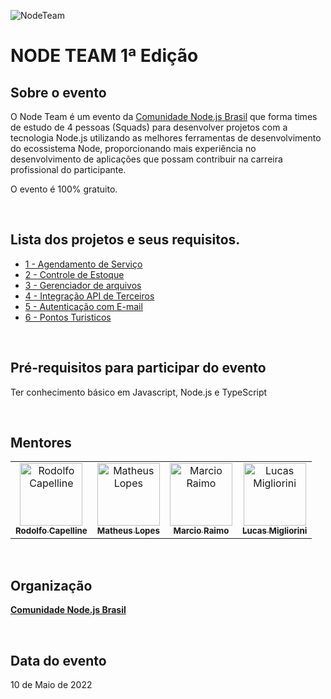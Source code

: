 ![NodeTeam](https://i.imgur.com/OcB0y3X.png)

# NODE TEAM 1ª Edição

## **Sobre o evento**

O Node Team é um evento da [Comunidade Node.js Brasil](https://www.facebook.com/groups/1407602962733165) que forma times de estudo de 4 pessoas (Squads) para desenvolver projetos com a tecnologia Node.js utilizando as melhores ferramentas de desenvolvimento do ecossistema Node, proporcionando mais experiência no desenvolvimento de aplicações que possam contribuir na carreira profissional do participante.

O evento é 100% gratuito.

</br>

## Lista dos projetos e seus requisitos.

- [1 - Agendamento de Serviço](https://github.com/nodejsbrasil/nodeteam/blob/main/projetos/projeto-1.md)
- [2 - Controle de Estoque](https://github.com/nodejsbrasil/nodeteam/blob/main/projetos/projeto-2.md)
- [3 - Gerenciador de arquivos](https://github.com/nodejsbrasil/nodeteam/blob/main/projetos/projeto-3.md)
- [4 - Integração API de Terceiros](https://github.com/nodejsbrasil/nodeteam/blob/main/projetos/projeto-4.md)
- [5 - Autenticação com E-mail](https://github.com/nodejsbrasil/nodeteam/blob/main/projetos/projeto-5.md)
- [6 - Pontos Turisticos](https://github.com/nodejsbrasil/nodeteam/blob/main/projetos/projeto-6.md)

</br>

## Pré-requisitos para participar do evento

Ter conhecimento básico em Javascript, Node.js e TypeScript

</br>

## Mentores

<table>
  <tr>
    <td align="center">
      <a href="https://github.com/dorfo-dev" target="_blank">
        <img style="border-radius: 0px;" src="https://avatars.githubusercontent.com/u/9588535?v=4" width="100px;" alt="Rodolfo Capelline"/>
        <br />
        <sub>
          <b>Rodolfo Capelline</b>
        </sub> 
      </a>
    </td>
    <td align="center">
      <a href="https://github.com/inolopesm" target="_blank">
        <img style="border-radius: 0px;" src="https://avatars.githubusercontent.com/u/55152059?v=4" width="100px;" alt="Matheus Lopes"/>
        <br />
        <sub>
          <b>Matheus Lopes</b>
        </sub> 
      </a>
    </td>
    <td align="center">
      <a href="https://github.com/MarcioRaimo" target="_blank">
        <img style="border-radius: 0px;" src="https://avatars.githubusercontent.com/u/12610837?v=4" width="100px;" alt="Marcio Raimo"/>
        <br />
        <sub>
          <b>Marcio Raimo</b>
        </sub> 
      </a>
    </td>
    <td align="center">
      <a href="https://github.com/migh1" target="_blank">
        <img style="border-radius: 0px;" src="https://avatars.githubusercontent.com/u/19498592?v=4" width="100px;" alt="Lucas Migliorini"/>
        <br />
        <sub>
          <b>Lucas Migliorini</b>
        </sub> 
      </a>
    </td>
  </tr>
</table>

</br>

## Organização

[**Comunidade Node.js Brasil**](https://www.facebook.com/groups/1407602962733165)

</br>

## Data do evento

10 de Maio de 2022